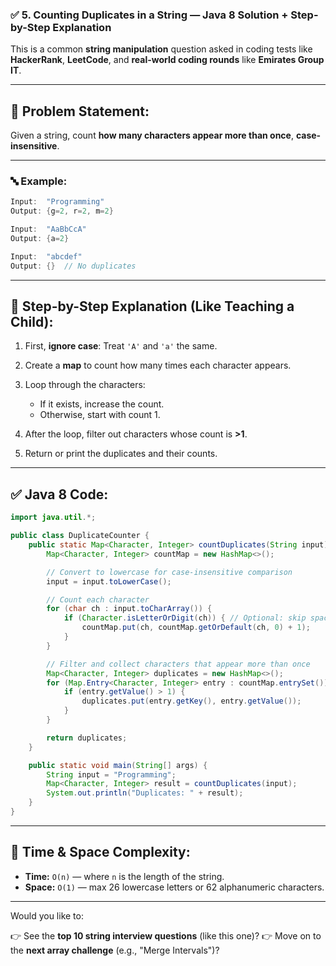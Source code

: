 ### ✅ 5. **Counting Duplicates in a String** — Java 8 Solution + Step-by-Step Explanation

This is a common **string manipulation** question asked in coding tests like **HackerRank**, **LeetCode**, and **real-world coding rounds** like **Emirates Group IT**.

---

## 📘 Problem Statement:

Given a string, count **how many characters appear more than once**, **case-insensitive**.

---

### 🔤 Example:

```java
Input:  "Programming"
Output: {g=2, r=2, m=2}

Input:  "AaBbCcA"
Output: {a=2}

Input:  "abcdef"
Output: {}  // No duplicates
```

---

## 🧒 Step-by-Step Explanation (Like Teaching a Child):

1. First, **ignore case**: Treat `'A'` and `'a'` the same.
2. Create a **map** to count how many times each character appears.
3. Loop through the characters:

   - If it exists, increase the count.
   - Otherwise, start with count 1.

4. After the loop, filter out characters whose count is **>1**.
5. Return or print the duplicates and their counts.

---

## ✅ Java 8 Code:

```java
import java.util.*;

public class DuplicateCounter {
    public static Map<Character, Integer> countDuplicates(String input) {
        Map<Character, Integer> countMap = new HashMap<>();

        // Convert to lowercase for case-insensitive comparison
        input = input.toLowerCase();

        // Count each character
        for (char ch : input.toCharArray()) {
            if (Character.isLetterOrDigit(ch)) { // Optional: skip spaces/punctuations
                countMap.put(ch, countMap.getOrDefault(ch, 0) + 1);
            }
        }

        // Filter and collect characters that appear more than once
        Map<Character, Integer> duplicates = new HashMap<>();
        for (Map.Entry<Character, Integer> entry : countMap.entrySet()) {
            if (entry.getValue() > 1) {
                duplicates.put(entry.getKey(), entry.getValue());
            }
        }

        return duplicates;
    }

    public static void main(String[] args) {
        String input = "Programming";
        Map<Character, Integer> result = countDuplicates(input);
        System.out.println("Duplicates: " + result);
    }
}
```

---

## 🧠 Time & Space Complexity:

- **Time:** `O(n)` — where `n` is the length of the string.
- **Space:** `O(1)` — max 26 lowercase letters or 62 alphanumeric characters.

---

Would you like to:

👉 See the **top 10 string interview questions** (like this one)?
👉 Move on to the **next array challenge** (e.g., "Merge Intervals")?
